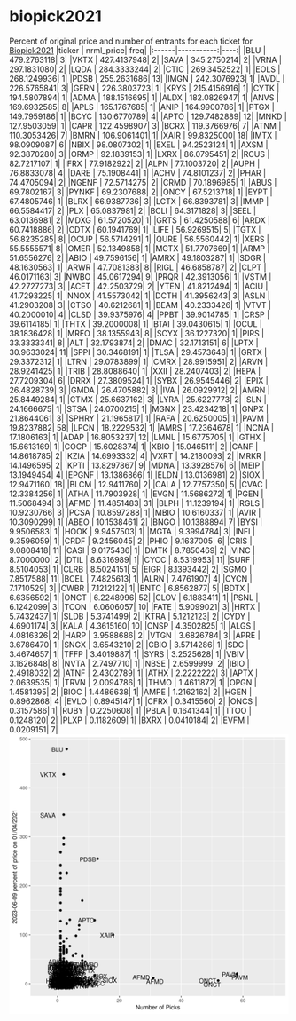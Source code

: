 # biopick2021
Percent of original price and number of entrants for each ticket for [Biopick2021](https://twitter.com/hashtag/Biopick2021)
|ticker |  nrml_price| freq|
|:------|-----------:|----:|
|BLU    | 479.2763118|    3|
|VKTX   | 427.4137948|    2|
|SAVA   | 345.2750214|    2|
|VRNA   | 297.1831080|    2|
|LQDA   | 284.3333244|    2|
|CTIC   | 269.3452522|    1|
|EOLS   | 268.1249936|    1|
|PDSB   | 255.2631686|   13|
|IMGN   | 242.3076923|    1|
|AVDL   | 226.5765841|    3|
|GERN   | 226.3803723|    1|
|KRYS   | 215.4156916|    1|
|CYTK   | 194.5807894|    1|
|ADMA   | 188.1516695|    1|
|ALDX   | 182.0826947|    1|
|ANVS   | 169.6932585|    8|
|APLS   | 165.1767685|    1|
|ANIP   | 164.9900786|    1|
|PTGX   | 149.7959186|    1|
|BCYC   | 130.6770789|    4|
|APTO   | 129.7482889|   12|
|MNKD   | 127.9503059|    1|
|CAPR   | 122.4598907|    3|
|BCRX   | 119.3766976|    7|
|ATNM   | 110.3053426|    7|
|BMRN   | 106.9061401|    1|
|XAIR   |  99.8325000|   18|
|IMTX   |  98.0909087|    6|
|NBIX   |  98.0807302|    1|
|EXEL   |  94.2523124|    1|
|AXSM   |  92.3870280|    3|
|ORMP   |  92.1839153|    1|
|LXRX   |  86.0795451|    2|
|RCUS   |  82.7217107|    1|
|IFRX   |  77.9182922|    2|
|ALPN   |  77.1003720|    2|
|AUPH   |  76.8833078|    4|
|DARE   |  75.1908441|    1|
|ACHV   |  74.8101237|    2|
|PHAR   |  74.4705094|    2|
|NGENF  |  72.5714275|    2|
|CRMD   |  70.1896985|    1|
|ABUS   |  69.7802167|    3|
|PYNKF  |  69.2307688|    2|
|ONCY   |  67.5213718|    1|
|EYPT   |  67.4805746|    1|
|BLRX   |  66.9387736|    3|
|LCTX   |  66.8393781|    3|
|IMMP   |  66.5584417|    2|
|PLX    |  65.0837981|    2|
|BCLI   |  64.3171828|    3|
|SEEL   |  63.0136981|    2|
|MDXG   |  61.5720520|    1|
|GRTS   |  61.4250588|    6|
|ARDX   |  60.7418886|    2|
|CDTX   |  60.1941769|    1|
|LIFE   |  56.9269515|    5|
|TGTX   |  56.8235285|    8|
|OCUP   |  56.5714291|    1|
|QURE   |  56.5560442|    1|
|XERS   |  55.5555571|    8|
|OMER   |  52.1349858|    1|
|MGTX   |  51.7707669|    1|
|ARMP   |  51.6556276|    2|
|ABIO   |  49.7596156|    1|
|AMRX   |  49.1803287|    1|
|SDGR   |  48.1630563|    1|
|ARWR   |  47.7081383|    8|
|RIGL   |  46.6858787|    2|
|CLPT   |  46.0171163|    3|
|NWBO   |  45.0617294|    9|
|PRQR   |  42.3913056|    1|
|VSTM   |  42.2727273|    3|
|ACET   |  42.2503729|    2|
|YTEN   |  41.8212494|    1|
|ACIU   |  41.7293225|    1|
|NNOX   |  41.5573042|    1|
|DCTH   |  41.3956243|    3|
|ASLN   |  41.2903208|    3|
|CTSO   |  40.6212681|    1|
|BEAM   |  40.2333426|    1|
|VTVT   |  40.2000010|    4|
|CLSD   |  39.9375976|    4|
|PPBT   |  39.9014785|    1|
|CRSP   |  39.6114185|    1|
|THTX   |  39.2000008|    1|
|BTAI   |  39.0430615|    1|
|OCUL   |  38.1836428|    1|
|MREO   |  38.1355943|    8|
|SCYX   |  36.1227320|    1|
|PIRS   |  33.3333341|    8|
|ALT    |  32.1793874|    2|
|DMAC   |  32.1713151|    6|
|LPTX   |  30.9633024|   11|
|SPPI   |  30.3468191|    1|
|TLSA   |  29.4573648|    1|
|GRTX   |  29.3372312|    1|
|LTRN   |  29.0783899|    1|
|CMRX   |  28.9915951|    2|
|ARVN   |  28.9241425|    1|
|TRIB   |  28.8088640|    1|
|XXII   |  28.2407403|    2|
|HEPA   |  27.7209304|    6|
|DRRX   |  27.3809524|    1|
|SYBX   |  26.9545446|    2|
|EPIX   |  26.4828739|    3|
|GMDA   |  26.4705882|    3|
|IVA    |  26.0929912|    2|
|AMRN   |  25.8449284|    1|
|CTMX   |  25.6637162|    3|
|LYRA   |  25.6227773|    2|
|SLN    |  24.1666675|    1|
|STSA   |  24.0700215|    1|
|MGNX   |  23.4234218|    1|
|GNPX   |  21.8644061|    3|
|SPHRY  |  21.1965817|    1|
|RAFA   |  20.6250005|    1|
|PAVM   |  19.8237882|   58|
|LPCN   |  18.2229532|    1|
|AMRS   |  17.2364678|    1|
|NCNA   |  17.1806163|    1|
|ADAP   |  16.8053237|   12|
|LMNL   |  15.6775705|    1|
|GTHX   |  15.6613169|    1|
|COCP   |  15.6028374|    1|
|XBIO   |  15.0465111|    2|
|CANF   |  14.8618785|    2|
|KZIA   |  14.6993332|    4|
|VXRT   |  14.2180093|    2|
|MRKR   |  14.1496595|    2|
|KPTI   |  13.8297867|    9|
|MDNA   |  13.3928576|    6|
|MEIP   |  13.1949454|    4|
|EPGNF  |  13.1386866|    1|
|ELDN   |  13.0136981|    2|
|SIOX   |  12.9471160|   18|
|BLCM   |  12.9411760|    2|
|CALA   |  12.7757350|    5|
|CVAC   |  12.3384256|    1|
|ATHA   |  11.7903928|    1|
|EVGN   |  11.5686272|    1|
|PGEN   |  11.5068494|    3|
|AFMD   |  11.4851483|   31|
|BLPH   |  11.1239194|    1|
|RGLS   |  10.9230766|    3|
|PCSA   |  10.8597288|    1|
|MBIO   |  10.6160337|    1|
|AVIR   |  10.3090299|    1|
|ABEO   |  10.1538461|    2|
|BNGO   |  10.1388894|    7|
|BYSI   |   9.9506583|    1|
|HOOK   |   9.9457503|    1|
|MGTA   |   9.3994784|    3|
|INFI   |   9.3596059|    1|
|CRDF   |   9.2456045|    2|
|PHIO   |   9.1637005|    6|
|CRIS   |   9.0808418|   11|
|CASI   |   9.0175436|    1|
|DMTK   |   8.7850469|    2|
|VINC   |   8.7000000|    2|
|DTIL   |   8.6316989|    1|
|CYCC   |   8.5319953|   11|
|SURF   |   8.5104053|    1|
|CLRB   |   8.5024151|    5|
|EIGR   |   8.1393442|    2|
|SGMO   |   7.8517588|   11|
|BCEL   |   7.4825613|    1|
|ALRN   |   7.4761907|    4|
|CYCN   |   7.1710529|    3|
|CWBR   |   7.1212122|    1|
|BNTC   |   6.8562877|    5|
|BDTX   |   6.6356592|    1|
|ONCT   |   6.2248996|   52|
|CLOV   |   6.1883411|    1|
|PSNL   |   6.1242099|    3|
|TCON   |   6.0606057|   10|
|FATE   |   5.9099021|    3|
|HRTX   |   5.7432437|    1|
|SLDB   |   5.3741499|    2|
|KTRA   |   5.1212123|    2|
|CYDY   |   4.6901174|    3|
|KALA   |   4.3615160|   10|
|CNSP   |   4.3502825|    1|
|ALGS   |   4.0816326|    2|
|HARP   |   3.9588686|    2|
|VTGN   |   3.6826784|    3|
|APRE   |   3.6786470|    1|
|SNGX   |   3.6543210|    2|
|CBIO   |   3.5714286|    1|
|SDC    |   3.4674657|    1|
|TFFP   |   3.4019887|    1|
|SYRS   |   3.2525628|    1|
|VBIV   |   3.1626848|    8|
|NVTA   |   2.7497710|    1|
|NBSE   |   2.6599999|    2|
|IBIO   |   2.4918032|    2|
|ATNF   |   2.4302789|    1|
|ATHX   |   2.2222222|    3|
|APTX   |   2.0639535|    1|
|TRVN   |   2.0094786|    1|
|THMO   |   1.4611872|    1|
|OPGN   |   1.4581395|    2|
|BIOC   |   1.4486638|    1|
|AMPE   |   1.2162162|    2|
|HGEN   |   0.8962868|    4|
|EVLO   |   0.8945147|    1|
|CFRX   |   0.3415560|    2|
|ONCS   |   0.3157586|    1|
|RUBY   |   0.2250608|    1|
|PBLA   |   0.1641344|    1|
|TTOO   |   0.1248120|    2|
|PLXP   |   0.1182609|    1|
|BXRX   |   0.0410184|    2|
|EVFM   |   0.0209151|    7|
![retvspicks](biopicks.png?raw=true)
